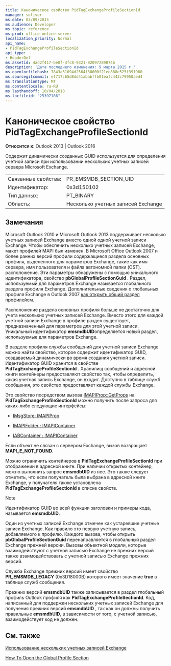```yaml
---
title: Каноническое свойство PidTagExchangeProfileSectionId
manager: soliver
ms.date: 03/09/2015
ms.audience: Developer
ms.topic: reference
ms.prod: office-online-server
localization_priority: Normal
api_name:
- PidTagExchangeProfileSectionId
api_type:
- HeaderDef
ms.assetid: 4ad2f417-be8f-4fc8-9321-82097289074b
description: 'Дата последнего изменения: 9 марта 2015 г.'
ms.openlocfilehash: 7843a31094d2564f30000f21ee888e525f39f960
ms.sourcegitcommit: ef717c65d8dd41ababffb01eafc443c79950aed4
ms.translationtype: MT
ms.contentlocale: ru-RU
ms.lasthandoff: 10/04/2018
ms.locfileid: "25397186"
---
```

# <a name="pidtagexchangeprofilesectionid-canonical-property"></a>Каноническое свойство PidTagExchangeProfileSectionId

  
  
**Относится к**: Outlook 2013 | Outlook 2016 
  
Содержит динамически созданных GUID используется для определения учетной записи при использовании нескольких учетных записей сервера Microsoft Exchange.
  
|||
|:-----|:-----|
|Связанные свойства:  <br/> |PR_EMSMDB_SECTION_UID  <br/> |
|Идентификатор:  <br/> |0x3d150102  <br/> |
|Тип данных:  <br/> |PT_BINARY  <br/> |
|Область:  <br/> |Несколько учетных записей Exchange  <br/> |
   
## <a name="remarks"></a>Замечания

Microsoft Outlook 2010 и Microsoft Outlook 2013 поддерживает несколько учетных записей Exchange вместо одной одной учетной записи Exchange. Чтобы обеспечить несколько учетных записей Exchange, макет профилей MAPI был изменен. В Microsoft Office Outlook 2007 и более ранних версий профили содержащиеся раздела основных профиля, выделенного для параметров Exchange, такие как имя сервера, имя пользователя и файла автономной папки (OST). расположение. Эти параметры обнаружены с помощью уникального идентификатора, свойство **pbGlobalProfileSectionGuid** . Раздел, используемый для параметров Exchange называется глобального раздела профиля Exchange. Дополнительные сведения о глобальных профиля Exchange в Outlook 2007 [как открыть общий раздел профилей](https://support.microsoft.com/kb/188482)см.
  
Расположение раздела основных профиля больше не достаточно для учета нескольких учетных записей Exchange. Вместо этого для каждой учетной записи Exchange в профиле раздел существует, предназначенный для параметров для этой учетной записи. Уникальный идентификатор **emsmdbUID**определяется новый раздел, используемые для параметров Exchange.
  
В разделе профиля службы сообщений для учетной записи Exchange можно найти свойство, которое содержит идентификатор GUID, создаваемый динамически во время создания учетной записи. Идентификатор GUID хранится в свойстве **PidTagExchangeProfileSectionId** . Хранилищ сообщений и адресной книги контейнеры предоставляют свойство так, чтобы определить, какая учетная запись Exchange, он входит. Доступно в таблице служб сообщения, это свойство предоставляет каждой службы Exchange. 
  
Это свойство посредством вызова [IMAPIProp::GetProps](imapiprop-getprops.md) на **PidTagExchangeProfileSectionId** можно получить после запроса для каких-либо следующие интерфейсы: 
  
- [IMsgStore: IMAPIProp](imsgstoreimapiprop.md)
    
- [IMAPIFolder : IMAPIContainer](imapifolderimapicontainer.md)
    
- [IABContainer : IMAPIContainer](iabcontainerimapicontainer.md)
    
Если объект не связан с сервером Exchange, вызов возвращает **MAPI_E_NOT_FOUND**.
  
Можно ограничить контейнеров в **PidTagExchangeProfileSectionId** при отображении в адресной книге. При наличии открытых контейнер, можно выполнить запрос **emsmdbUID** из нее. Это также следует отметить, что если получатель была выбрана в адресной книге Exchange, у получателя также установлена **PidTagExchangeProfileSectionId** в списке свойств. 
  
> [!NOTE]
> Идентификатор GUID во всей функции заголовки и примеры кода, называется **emsmdbUID**. 
  
Один из учетных записей Exchange отмечен как устаревшие учетные записи Exchange. Как правило это первую учетную запись, добавляемого к профилю. Каждого вызова, чтобы открыть **pbGlobalProfileSectionGuid** перенаправляется в глобальный раздел Exchange прежней версии. Вызовы объектной модели, которые взаимодействуют с учетной записью Exchange не прежних версий также взаимодействовать с учетной записью Exchange прежних версий. 
  
Служба Exchange прежних версий имеет свойство **PR_EMSMDB_LEGACY** (0x3D18000B) которого имеет значение **true** в таблице служб сообщения. 
  
Прежних версий **emsmdbUID** также записывается в раздел глобальный профиль Outlook профиля как **PidTagExchangeProfileSectionId**. Код, написанный для поддержки нескольких учетных записей Exchange для получения прежних версий **emsmdbUID** , так как он должны получить правильные **emsmdbUID**, в зависимости от того, с учетной записью, взаимодействует код не должен.
  
## <a name="see-also"></a>См. также



[Использование нескольких учетных записей Exchange](using-multiple-exchange-accounts.md)


[How To Open the Global Profile Section](https://support.microsoft.com/kb/188482)

